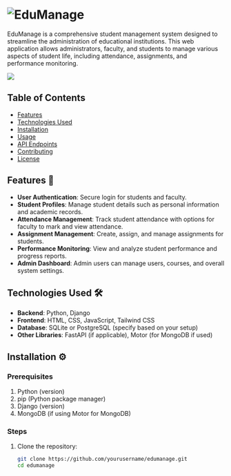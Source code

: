 # ![EduManage](https://img.shields.io/badge/EduManage-Student%20Management%20System-blue) 

EduManage is a comprehensive student management system designed to streamline the administration of educational institutions. This web application allows administrators, faculty, and students to manage various aspects of student life, including attendance, assignments, and performance monitoring.

<img src="https://www.canva.com/design/DAGUl2N7_6A/3hJHvQ1fBGihDt0QZEv6XA/edit?utm_content=DAGUl2N7_6A&utm_campaign=designshare&utm_medium=link2&utm_source=sharebutton">

## Table of Contents

- [Features](#features)
- [Technologies Used](#technologies-used)
- [Installation](#installation)
- [Usage](#usage)
- [API Endpoints](#api-endpoints)
- [Contributing](#contributing)
- [License](#license)

## Features 🚀

- **User Authentication**: Secure login for students and faculty.
- **Student Profiles**: Manage student details such as personal information and academic records.
- **Attendance Management**: Track student attendance with options for faculty to mark and view attendance.
- **Assignment Management**: Create, assign, and manage assignments for students.
- **Performance Monitoring**: View and analyze student performance and progress reports.
- **Admin Dashboard**: Admin users can manage users, courses, and overall system settings.

## Technologies Used 🛠️

- **Backend**: Python, Django
- **Frontend**: HTML, CSS, JavaScript, Tailwind CSS
- **Database**: SQLite or PostgreSQL (specify based on your setup)
- **Other Libraries**: FastAPI (if applicable), Motor (for MongoDB if used)

## Installation ⚙️

### Prerequisites

1. Python (version)
2. pip (Python package manager)
3. Django (version)
4. MongoDB (if using Motor for MongoDB)

### Steps

1. Clone the repository:

   ```bash
   git clone https://github.com/yourusername/edumanage.git
   cd edumanage
